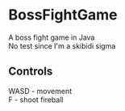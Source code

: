 # BossFightGame
A boss fight game in Java\
No test since I'm a skibidi sigma
## Controls
WASD - movement\
F - shoot fireball
